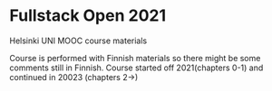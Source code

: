 # Fullstack Open 2021
 Helsinki UNI MOOC course materials

 Course is performed with Finnish materials so there might be some comments still in Finnish.
 Course started off 2021(chapters 0-1) and continued in 20023 (chapters 2->)
